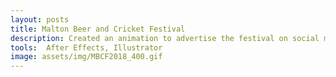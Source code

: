 ```yaml
---
layout: posts
title: Malton Beer and Cricket Festival
description: Created an animation to advertise the festival on social media, had fun rigging and playing with walk/run cycles.
tools:  After Effects, Illustrator
image: assets/img/MBCF2018_400.gif
---
```

